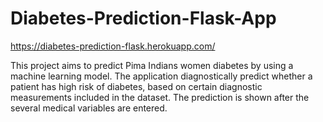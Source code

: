 # Diabetes-Prediction-Flask-App
https://diabetes-prediction-flask.herokuapp.com/

This project aims to predict Pima Indians women diabetes by using a machine learning model.
The application diagnostically predict whether a patient has high risk of diabetes, based on
certain diagnostic measurements included in the dataset. The prediction is shown after the
several medical variables are entered.
